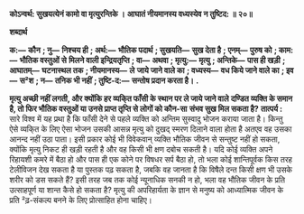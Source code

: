 **कोऽन्वर्थ: सुखयत्येनं कामो वा मृत्युरन्तिके ।** **आघातं नीयमानस्य वध्यस्येव न तुष्टिद: ॥ २०॥** 

**शब्दार्थ** 

**क:—** **कौन** **; नु—** **निश्चय ही** **; अर्थ:—** **भौतिक पदार्थ** **; सुखयति—** **सुख देता है** **; एनम्—** **पुरुष को** **; काम:—** **भौतिक वस्तुओं से** **मिलने वाली इन्द्रियतृप्ति** **; वा—** **अथवा** **; मृत्यु:—** **मृत्यु** **; अन्तिके—** **पास ही खड़ी** **; आघातम्—** **घटनास्थल तक** **; नीयमानस्य—** **ले** **जाये जाने वाले का** **; वध्यस्य—** **वध किये जाने वाले का** **; इव—** **स²श** **; न—** **तनिक भी नहीं** **; तुष्टि-द:—** **सन्तोष प्रदान करता है।** **.** 

**मृत्यु अच्छी नहीं लगती, और क्योंकि हर व्यकि्त फाँसी के स्थान पर ले जाये जाने वाले** **दण्डित व्यक्ति के समान है, तो फिर भौतिक वस्तुओं या उनसे प्राप्त तृप्ति से लोगों को कौन-सा** **संभव सुख मिल सकता है?** **तात्पर्य :** सारे विश्व में यह प्रथा है कि फाँसी देने से पहले व्यक्ति को अन्तिम सुस्वादु भोजन कराया जाता है। किन्तु ऐसे व्यकि्त के लिए ऐसा भोजन उसकी आसन्न मृत्यु को दुखद् स्मरण दिलाने वाला होता है अतएव वह उसका आनन्द नहीं उठा पाता। इसी प्रकार कोई भी विवेकवान् व्यक्ति भौतिक जीवन से सन्तुष्ट नहीं हो सकता, क्योंकि मृत्यु निकट ही खड़ी रहती है और वह किसी भी क्षण दबोच सकती है। यदि कोई व्यक्ति अपने रिहायशी कमरे में बैठा हो और पास ही एक कोने पर विषधर सर्प बैठा हो, तो भला कोई शान्तिपूर्वक किस तरह टेलीविजन देख सकता है या पुस्तक पढ़ सकता है, जबकि वह जानता है कि विषैले दन्त किसी क्षण भी उसके शरीर को डस सकते हैं? इसी तरह जब तक कोई न्यूनाधिक सनकी न हो, भला वह भौतिक जीवन के प्रति उत्साहपूर्ण या शान्त कैसे हो सकता है? मृत्यु की अपरिहार्यता के ज्ञान से मनुष्य को आध्यात्मिक जीवन के प्रति ²ढ़-संकल्प बनने के लिए प्रोत्साहित होना चाहिए।  